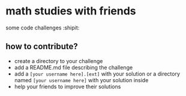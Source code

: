 # math studies with friends
some code challenges :shipit:

## how to contribute?
- create a directory to your challenge
- add a README.md file describing the challenge
- add a `[your username here].[ext]` with your solution or a directory named `[your username here]` with your solution inside
- help your friends to improve their solutions
